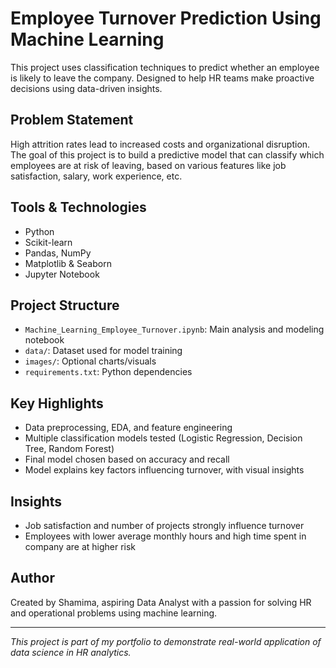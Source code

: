 #  Employee Turnover Prediction Using Machine Learning

This project uses classification techniques to predict whether an employee is likely to leave the company. Designed to help HR teams make proactive decisions using data-driven insights.

##  Problem Statement

High attrition rates lead to increased costs and organizational disruption. The goal of this project is to build a predictive model that can classify which employees are at risk of leaving, based on various features like job satisfaction, salary, work experience, etc.

##  Tools & Technologies

- Python
- Scikit-learn
- Pandas, NumPy
- Matplotlib & Seaborn
- Jupyter Notebook

##  Project Structure

- `Machine_Learning_Employee_Turnover.ipynb`: Main analysis and modeling notebook
- `data/`: Dataset used for model training
- `images/`: Optional charts/visuals
- `requirements.txt`: Python dependencies

##  Key Highlights

- Data preprocessing, EDA, and feature engineering
- Multiple classification models tested (Logistic Regression, Decision Tree, Random Forest)
- Final model chosen based on accuracy and recall
- Model explains key factors influencing turnover, with visual insights

##  Insights

- Job satisfaction and number of projects strongly influence turnover
- Employees with lower average monthly hours and high time spent in company are at higher risk

##  Author

Created by Shamima, aspiring Data Analyst with a passion for solving HR and operational problems using machine learning.


---

*This project is part of my portfolio to demonstrate real-world application of data science in HR analytics.*

